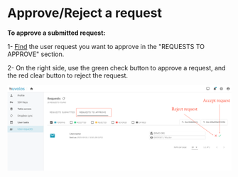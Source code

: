 # Approve/Reject a request

**To approve a submitted request:**

1- [Find](find-requests.md) the user request you want to approve in the "REQUESTS TO APPROVE" section.

2- On the right side, use the green check button to approve a request, and the red clear button to reject the request.

![](../../.gitbook/assets/screen-shot-2021-03-10-at-11.06.30-am-2.png)

